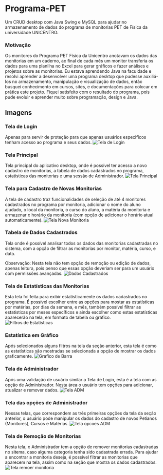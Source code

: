 # Programa-PET
Um CRUD desktop com Java Swing e MySQL para ajudar no armazenamento de dados do programa de monitorias PET de Física da universidade UNICENTRO.

### Motivação
Os monitores do Programa PET Física da Unicentro anotavam os dados das monitorias em um caderno, ao final de cada mês um monitor transferia os dados para uma planilha no Excel para gerar gráficos e fazer análises e projetos sobre as monitorias. Eu estava aprendendo Java na faculdade e resolvi aprender a desenvolver uma programa desktop que pudesse auxiliá-los no armazenamento, manipulação e visualização de dados, então busquei conhecimento em cursos, sites, e documentações para colocar em prática este projeto. Fiquei satisfeito com o resultado do programa, pois pude evoluir e aprender muito sobre programação, design e Java.

## Imagens

### Tela de Login
Apenas para servir de proteção para que apenas usuários especifícos tenham acesso ao programa e seus dados.
![Tela de Login](https://github.com/Lukazovic/Programa-PET/blob/master/Imagens%20programa%20PET/Tela%20Login.png)

### Tela Principal
Tela principal do aplicativo desktop, onde é possível ter acesso a novo cadastro de monitorias, a tabela de dados cadastrados no programa, estatísticas das monitorias e uma sessão de Administrador.
![Tela Principal](https://github.com/Lukazovic/Programa-PET/blob/master/Imagens%20programa%20PET/Tela%20principal.png)

### Tela para Cadastro de Novas Monitorias
A tela de cadastro traz funcionalidades de seleção de até 4 monitores cadastrados no programa por monitoria, adicionar o nome do aluno ajudado, o local da monitoria, o curso do aluno, a matéria da monitoria e armazenar o horário da monitoria (com opção de adicionar o horário atual automaticamente).
![Tela Nova Monitoria](https://github.com/Lukazovic/Programa-PET/blob/master/Imagens%20programa%20PET/Tela%20nova%20monitoria.png)

### Tabela de Dados Cadastrados
Tela onde é possível analisar todos os dados das monitorias cadastradas no sistema, com a opção de filtrar as monitorias por monitor, matéria, curso, e data.

Observação: Nesta tela não tem opção de remoção ou edição de dados, apenas leitura, pois penso que essas opção deveriam ser para um usuário com permissões avançadas.
![Dados Cadastrados](https://github.com/Lukazovic/Programa-PET/blob/master/Imagens%20programa%20PET/Tela%20de%20Dados%20Cadastrados.png)

### Tela de Estatísticas das Monitorias
Esta tela foi feita para exibir estatísticamente os dados cadastrados no programa. É possível escolher entre as opções para mostar as estatísticas por matérias, por dias da semana, e mês, também possível filtrar as estatísticas por meses específicos e ainda escolher como estas estatísticas aparecerão na tela, em formato de tabela ou gráfico.
![Filtros de Estatísticas](https://github.com/Lukazovic/Programa-PET/blob/master/Imagens%20programa%20PET/Tela%20para%20Busca%20Estatisticas.png)

### Estatística em Gráfico
Após selecionados alguns filtros na tela da seção anterior, esta tela é como as estatísticas são mostradas se selecionada a opção de mostrar os dados graficamente.
![Grafico de Barra](https://github.com/Lukazovic/Programa-PET/blob/master/Imagens%20programa%20PET/Estat%C3%ADsticas%20com%20gr%C3%A1fico.png)

### Tela de Administrador
Após uma validação de usuário similar a Tela de Login, esta é a tela com as opção de Administrador. Nesta área o usuário tem opções para adicionar, atualizar e remover dados.
![Tela ADM](https://github.com/Lukazovic/Programa-PET/blob/master/Imagens%20programa%20PET/Tela%20Adm.png)

### Tela das opções de Administrador
Nessas telas, que correspondem as três primeiras opções da tela da seção anterior, o usuário pode manipular os dados do cadastro de novos Petianos (Monitores), Cursos e Matérias.
![Tela opcoes ADM](https://github.com/Lukazovic/Programa-PET/blob/master/Imagens%20programa%20PET/Telas%20para%20cadastros.png)

### Tela de Remoção de Monitorias
Nesta tela, o Administrador tem a opção de remover monitorias cadastradas no sitema, caso alguma categoria tenha sido cadastrada errada. Para ajudar a encontrar a monitoria deseja, é possível filtrar as monitorias que aparecem na tela, assim como na seção que mostra os dados cadastrados.
![Tela remoer monitoria](https://github.com/Lukazovic/Programa-PET/blob/master/Imagens%20programa%20PET/Tela%20para%20remover%20monitorias.png)
